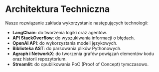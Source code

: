 # Architektura Techniczna

Nasze rozwiązanie zakłada wykorzystanie następujących technologii:

- **LangChain**: do tworzenia logiki oraz agentów.
- **API StackOverflow**: do wyszukiwania informacji o błędach.
- **OpenAI API**: do wykorzystania modeli językowych.
- **Biblioteka AST**: do parsowania plików Pythonowych.
- **Agraph i NetworkX**: do tworzenia grafów powiązań elementów kodu oraz historii repozytorium.
- **Streamlit**: do opublikowania PoC (Proof of Concept) tymczasowo.